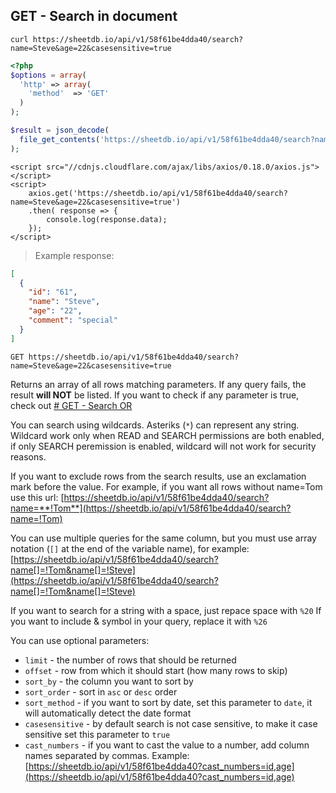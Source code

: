 ## GET - Search in document

```shell
curl https://sheetdb.io/api/v1/58f61be4dda40/search?name=Steve&age=22&casesensitive=true
```

```php
<?php
$options = array(
  'http' => array(
    'method'  => 'GET'
  )
);

$result = json_decode(
  file_get_contents('https://sheetdb.io/api/v1/58f61be4dda40/search?name=Steve&age=22&casesensitive=true', false, stream_context_create($options))
);
```

```html--javascript
<script src="//cdnjs.cloudflare.com/ajax/libs/axios/0.18.0/axios.js"></script>
<script>
    axios.get('https://sheetdb.io/api/v1/58f61be4dda40/search?name=Steve&age=22&casesensitive=true')
    .then( response => {
        console.log(response.data);
    });
</script>
```

> Example response:

```json
[
  {
    "id": "61",
    "name": "Steve",
    "age": "22",
    "comment": "special"
  }
]
```

`GET https://sheetdb.io/api/v1/58f61be4dda40/search?name=Steve&age=22&casesensitive=true`

Returns an array of all rows matching parameters. If any query fails, the result **will NOT** be listed. If you want to check if any parameter is true, check out <a href="#get-search-or-in-document"># GET - Search OR</a>

You can search using wildcards. Asteriks (`*`) can represent any string.
Wildcard work only when READ and SEARCH permissions are both enabled, if only SEARCH peremission is enabled, wildcard will not work for security reasons.

If you want to exclude rows from the search results, use an exclamation mark before the value. For example, if you want all rows without name=Tom use this url: [https://sheetdb.io/api/v1/58f61be4dda40/search?name=**!Tom**](https://sheetdb.io/api/v1/58f61be4dda40/search?name=!Tom)

You can use multiple queries for the same column, but you must use array notation (`[]` at the end of the variable name), for example: [https://sheetdb.io/api/v1/58f61be4dda40/search?name[]=!Tom&name[]=!Steve](https://sheetdb.io/api/v1/58f61be4dda40/search?name[]=!Tom&name[]=!Steve)

If you want to search for a string with a space, just repace space with `%20`
If you want to include & symbol in your query, replace it with `%26`

You can use optional parameters:

* `limit` - the number of rows that should be returned
* `offset` - row from which it should start (how many rows to skip)
* `sort_by` - the column you want to sort by
* `sort_order` - sort in `asc` or `desc` order
* `sort_method` - if you want to sort by date, set this parameter to `date`, it will automatically detect the date format
* `casesensitive` - by default search is not case sensitive, to make it case sensitive set this parameter to `true`
* `cast_numbers` - if you want to cast the value to a number, add column names separated by commas. Example: [https://sheetdb.io/api/v1/58f61be4dda40?cast_numbers=id,age](https://sheetdb.io/api/v1/58f61be4dda40?cast_numbers=id,age)
